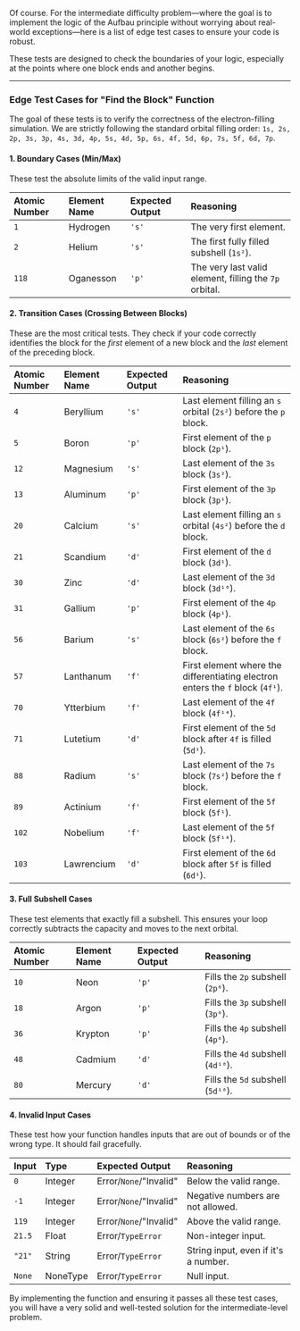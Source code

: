 Of course. For the intermediate difficulty problem—where the goal is to implement the logic of the Aufbau principle without worrying about real-world exceptions—here is a list of edge test cases to ensure your code is robust.

These tests are designed to check the boundaries of your logic, especially at the points where one block ends and another begins.

---

### **Edge Test Cases for "Find the Block" Function**

The goal of these tests is to verify the correctness of the electron-filling simulation. We are strictly following the standard orbital filling order: `1s, 2s, 2p, 3s, 3p, 4s, 3d, 4p, 5s, 4d, 5p, 6s, 4f, 5d, 6p, 7s, 5f, 6d, 7p`.

#### **1. Boundary Cases (Min/Max)**

These test the absolute limits of the valid input range.

| Atomic Number | Element Name | Expected Output | Reasoning                                        |
| :------------ | :----------- | :-------------- | :------------------------------------------------- |
| `1`           | Hydrogen     | `'s'`           | The very first element.                            |
| `2`           | Helium       | `'s'`           | The first fully filled subshell (`1s²`).           |
| `118`         | Oganesson    | `'p'`           | The very last valid element, filling the `7p` orbital. |

#### **2. Transition Cases (Crossing Between Blocks)**

These are the most critical tests. They check if your code correctly identifies the block for the *first* element of a new block and the *last* element of the preceding block.

| Atomic Number | Element Name | Expected Output | Reasoning                                                       |
| :------------ | :----------- | :-------------- | :---------------------------------------------------------------- |
| `4`           | Beryllium    | `'s'`           | Last element filling an `s` orbital (`2s²`) before the `p` block. |
| `5`           | Boron        | `'p'`           | First element of the `p` block (`2p¹`).                           |
| `12`          | Magnesium    | `'s'`           | Last element of the `3s` block (`3s²`).                           |
| `13`          | Aluminum     | `'p'`           | First element of the `3p` block (`3p¹`).                          |
| `20`          | Calcium      | `'s'`           | Last element filling an `s` orbital (`4s²`) before the `d` block. |
| `21`          | Scandium     | `'d'`           | First element of the `d` block (`3d¹`).                           |
| `30`          | Zinc         | `'d'`           | Last element of the `3d` block (`3d¹⁰`).                          |
| `31`          | Gallium      | `'p'`           | First element of the `4p` block (`4p¹`).                          |
| `56`          | Barium       | `'s'`           | Last element of the `6s` block (`6s²`) before the `f` block.      |
| `57`          | Lanthanum    | `'f'`           | First element where the differentiating electron enters the `f` block (`4f¹`). |
| `70`          | Ytterbium    | `'f'`           | Last element of the `4f` block (`4f¹⁴`).                          |
| `71`          | Lutetium     | `'d'`           | First element of the `5d` block after `4f` is filled (`5d¹`).     |
| `88`          | Radium       | `'s'`           | Last element of the `7s` block (`7s²`) before the `f` block.      |
| `89`          | Actinium     | `'f'`           | First element of the `5f` block (`5f¹`).                          |
| `102`         | Nobelium     | `'f'`           | Last element of the `5f` block (`5f¹⁴`).                          |
| `103`         | Lawrencium   | `'d'`           | First element of the `6d` block after `5f` is filled (`6d¹`).     |

#### **3. Full Subshell Cases**

These test elements that exactly fill a subshell. This ensures your loop correctly subtracts the capacity and moves to the next orbital.

| Atomic Number | Element Name | Expected Output | Reasoning                                |
| :------------ | :----------- | :-------------- | :--------------------------------------- |
| `10`          | Neon         | `'p'`           | Fills the `2p` subshell (`2p⁶`).         |
| `18`          | Argon        | `'p'`           | Fills the `3p` subshell (`3p⁶`).         |
| `36`          | Krypton      | `'p'`           | Fills the `4p` subshell (`4p⁶`).         |
| `48`          | Cadmium      | `'d'`           | Fills the `4d` subshell (`4d¹⁰`).        |
| `80`          | Mercury      | `'d'`           | Fills the `5d` subshell (`5d¹⁰`).        |

#### **4. Invalid Input Cases**

These test how your function handles inputs that are out of bounds or of the wrong type. It should fail gracefully.

| Input         | Type       | Expected Output           | Reasoning                                 |
| :------------ | :--------- | :------------------------ | :---------------------------------------- |
| `0`           | Integer    | Error/`None`/"Invalid"    | Below the valid range.                    |
| `-1`          | Integer    | Error/`None`/"Invalid"    | Negative numbers are not allowed.         |
| `119`         | Integer    | Error/`None`/"Invalid"    | Above the valid range.                    |
| `21.5`        | Float      | Error/`TypeError`         | Non-integer input.                        |
| `"21"`        | String     | Error/`TypeError`         | String input, even if it's a number.      |
| `None`        | NoneType   | Error/`TypeError`         | Null input.                               |

By implementing the function and ensuring it passes all these test cases, you will have a very solid and well-tested solution for the intermediate-level problem.
